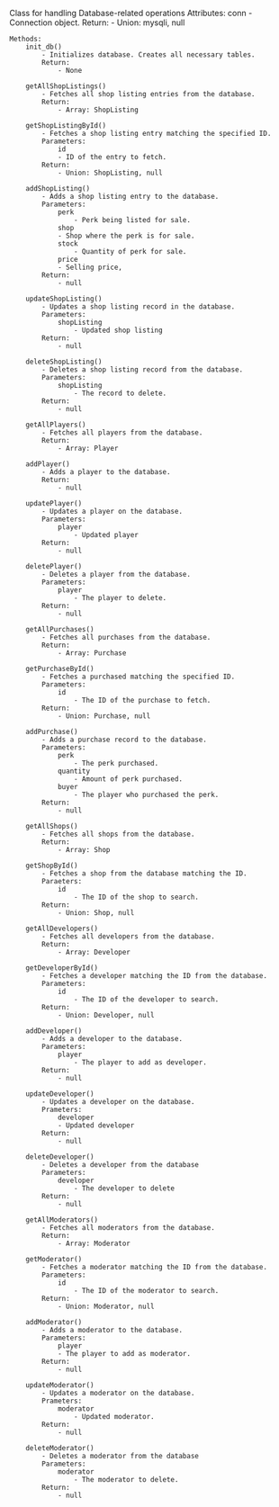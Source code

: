 Class for handling Database-related operations
    Attributes:
        conn
            - Connection object.
    Return:
        - Union: mysqli, null

    Methods:
        init_db()
            - Initializes database. Creates all necessary tables.
            Return:
                - None

        getAllShopListings()
            - Fetches all shop listing entries from the database.
            Return:
                - Array: ShopListing

        getShopListingById()
            - Fetches a shop listing entry matching the specified ID.
            Parameters:
                id
                - ID of the entry to fetch.
            Return:
                - Union: ShopListing, null
        
        addShopListing()
            - Adds a shop listing entry to the database.
            Parameters:
                perk
                    - Perk being listed for sale.
                shop
                - Shop where the perk is for sale.
                stock
                    - Quantity of perk for sale.
                price
                - Selling price,
            Return:
                - null

        updateShopListing()
            - Updates a shop listing record in the database.
            Parameters:
                shopListing
                    - Updated shop listing
            Return:
                - null

        deleteShopListing()
            - Deletes a shop listing record from the database.
            Parameters:
                shopListing
                    - The record to delete.
            Return:
                - null

        getAllPlayers()
            - Fetches all players from the database.
            Return:
                - Array: Player

        addPlayer()
            - Adds a player to the database.
            Return:
                - null

        updatePlayer()
            - Updates a player on the database.
            Parameters:
                player
                    - Updated player
            Return:
                - null

        deletePlayer()
            - Deletes a player from the database.
            Parameters:
                player
                    - The player to delete.
            Return:
                - null

        getAllPurchases()
            - Fetches all purchases from the database.
            Return:
                - Array: Purchase

        getPurchaseById()
            - Fetches a purchased matching the specified ID.
            Parameters:
                id
                    - The ID of the purchase to fetch.
            Return:
                - Union: Purchase, null

        addPurchase()
            - Adds a purchase record to the database.
            Parameters:
                perk
                    - The perk purchased.
                quantity
                    - Amount of perk purchased.
                buyer
                    - The player who purchased the perk.
            Return:
                - null

        getAllShops()
            - Fetches all shops from the database.
            Return:
                - Array: Shop

        getShopById()
            - Fetches a shop from the database matching the ID.
            Paraeters:
                id
                    - The ID of the shop to search.
            Return:
                - Union: Shop, null

        getAllDevelopers()
            - Fetches all developers from the database.
            Return:
                - Array: Developer     

        getDeveloperById()
            - Fetches a developer matching the ID from the database.
            Parameters:
                id
                    - The ID of the developer to search.
            Return:
                - Union: Developer, null

        addDeveloper()
            - Adds a developer to the database.
            Parameters:
                player
                    - The player to add as developer.
            Return:
                - null

        updateDeveloper()
            - Updates a developer on the database.
            Prameters:
                developer
                - Updated developer
            Return:
                - null

        deleteDeveloper()
            - Deletes a developer from the database
            Parameters:
                developer
                    - The developer to delete
            Return:
                - null

        getAllModerators()
            - Fetches all moderators from the database.
            Return:
                - Array: Moderator     

        getModerator()
            - Fetches a moderator matching the ID from the database.
            Parameters:
                id
                    - The ID of the moderator to search.
            Return:
                - Union: Moderator, null

        addModerator()
            - Adds a moderator to the database.
            Parameters:
                player
                - The player to add as moderator.
            Return:
                - null

        updateModerator()
            - Updates a moderator on the database.
            Prameters:
                moderator
                    - Updated moderator.
            Return:
                - null

        deleteModerator()
            - Deletes a moderator from the database
            Parameters:
                moderator
                    - The moderator to delete.
            Return:
                - null
